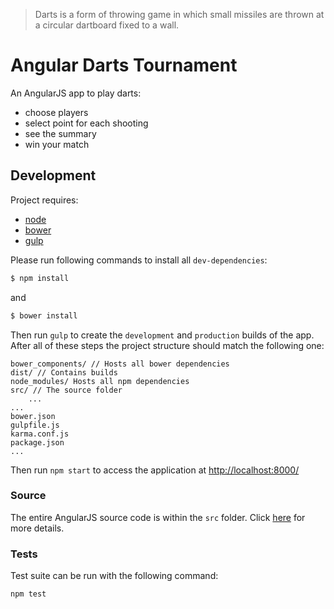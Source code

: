 > Darts is a form of throwing game in which small missiles are thrown at a circular dartboard fixed to a wall.

# Angular Darts Tournament
An AngularJS app to play darts:
- choose players
- select point for each shooting
- see the summary
- win your match

<!-- TODO add gulp plugin -->
<!-- START doctoc generated TOC please keep comment here to allow auto update -->
<!-- DON'T EDIT THIS SECTION, INSTEAD RE-RUN doctoc TO UPDATE -->
<!-- END doctoc generated TOC please keep comment here to allow auto update -->

<!-- ## ChangeLog
Take a look at the [CHANGELOG.md](CHANGELOG.md) to verify if a case has been included in a release or not.
It contains the list of commits grouped by tag.
<!-- TODO Add plugin for the changelog -->

## Development
Project requires:
- [node](https://nodejs.org/)
- [bower](http://bower.io/)
- [gulp](http://gulpjs.com/)

Please run following commands to install all `dev-dependencies`:

```sh
$ npm install
```

and

```sh
$ bower install
```

Then run `gulp` to create the `development` and `production` builds of the app. 
After all of these steps the project structure should match the following one:

```
bower_components/ // Hosts all bower dependencies
dist/ // Contains builds
node_modules/ Hosts all npm dependencies
src/ // The source folder
	...
...
bower.json
gulpfile.js
karma.conf.js
package.json
...
```

Then run `npm start` to access the application at [http://localhost:8000/](http://localhost:8000/)

### Source
The entire AngularJS source code is within the `src` folder.
Click [here](src) for more details.

### Tests
Test suite can be run with the following command:

```sh
npm test
```
